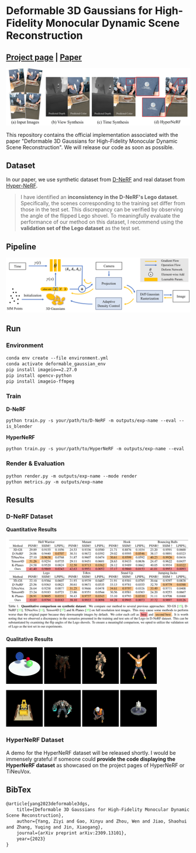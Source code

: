 # Deformable 3D Gaussians for High-Fidelity Monocular Dynamic Scene Reconstruction

## [Project page](https://ingra14m.github.io/Deformable-3D-Gaussians/) | [Paper](https://arxiv.org/abs/2309.13101)

![Teaser image](assets/teaser.png)

This repository contains the official implementation associated with the paper "Deformable 3D Gaussians for High-Fidelity Monocular Dynamic Scene Reconstruction". We will release our code as soon as possible.



## Dataset

In our paper, we use synthetic dataset from [D-NeRF](https://www.albertpumarola.com/research/D-NeRF/index.html) and real dataset from [Hyper-NeRF](https://hypernerf.github.io/). 

> I have identified an **inconsistency in the D-NeRF's Lego dataset**. Specifically, the scenes corresponding to the training set differ from those in the test set. This discrepancy can be verified by observing the angle of the flipped Lego shovel. To meaningfully evaluate the performance of our method on this dataset, I recommend using the **validation set of the Lego dataset** as the test set.



## Pipeline

![Teaser image](assets/pipeline.png)

## Run

### Environment

```shell
conda env create --file environment.yml
conda activate deformable_gaussian_env
pip install imageio==2.27.0
pip install opencv-python
pip install imageio-ffmpeg
```

### Train

**D-NeRF**

```shell
python train.py -s your/path/to/D-NeRF -m outputs/exp-name --eval --is_blender
```

**HyperNeRF**

```shell
python train.py -s your/path/to/HyperNeRF -m outputs/exp-name --eval
```

### Render & Evaluation

```shell
python render.py -m outputs/exp-name --mode render
python metrics.py -m outputs/exp-name
```



## Results

### D-NeRF Dataset

**Quantitative Results**

<img src="assets/results/D-NeRF/Quantitative.png" alt="Image1" style="zoom:50%;" />

**Qualitative Results**

 <img src="assets/results/D-NeRF/bouncing.gif" alt="Image1" style="zoom:25%;" />  <img src="assets/results/D-NeRF/hell.gif" alt="Image1" style="zoom:25%;" />  <img src="assets/results/D-NeRF/hook.gif" alt="Image3" style="zoom:25%;" />  <img src="assets/results/D-NeRF/jump.gif" alt="Image4" style="zoom:25%;" /> 

 <img src="assets/results/D-NeRF/lego.gif" alt="Image5" style="zoom:25%;" />  <img src="assets/results/D-NeRF/mutant.gif" alt="Image6" style="zoom:25%;" />  <img src="assets/results/D-NeRF/stand.gif" alt="Image7" style="zoom:25%;" />  <img src="assets/results/D-NeRF/trex.gif" alt="Image8" style="zoom:25%;" /> 

### HyperNeRF Dataset

A demo for the HyperNeRF dataset will be released shortly. I would be immensely grateful if someone could **provide the code displaying the HyperNeRF dataset** as showcased on the project pages of HyperNeRF or TiNeuVox.



## BibTex

```
@article{yang2023deformable3dgs,
    title={Deformable 3D Gaussians for High-Fidelity Monocular Dynamic Scene Reconstruction},
    author={Yang, Ziyi and Gao, Xinyu and Zhou, Wen and Jiao, Shaohui and Zhang, Yuqing and Jin, Xiaogang},
    journal={arXiv preprint arXiv:2309.13101},
    year={2023}
}
```